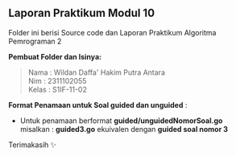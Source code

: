 ## Laporan Praktikum Modul 10
Folder ini berisi Source code dan Laporan Praktikum Algoritma Pemrograman 2

**Pembuat Folder dan Isinya:**

> Nama : Wildan Daffa' Hakim Putra Antara\
> Nim : 2311102055 \
> Kelas : S1IF-11-02

**Format Penamaan untuk Soal guided dan unguided** : 

 - Untuk penamaan berformat **guided/unguidedNomorSoal.go** \
 misalkan : **guided3.go** ekuivalen dengan **guided soal nomor 3**

Terimakasih ✨
